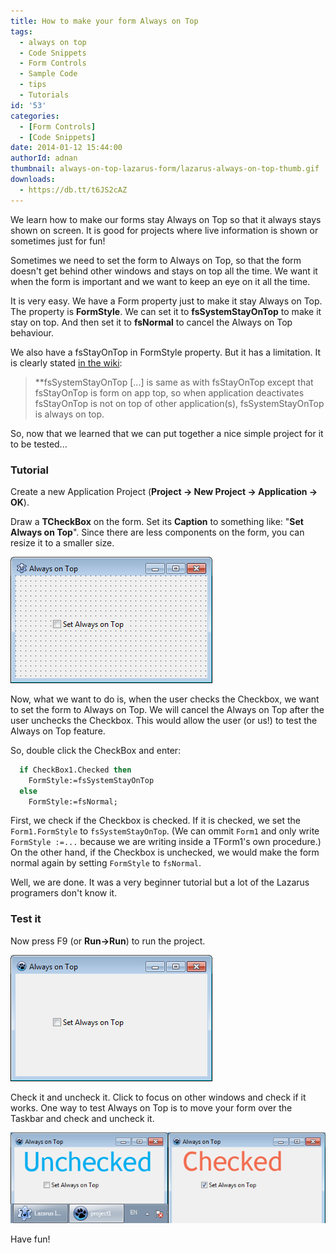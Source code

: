 ```yaml
---
title: How to make your form Always on Top
tags:
  - always on top
  - Code Snippets
  - Form Controls
  - Sample Code
  - tips
  - Tutorials
id: '53'
categories:
  - [Form Controls]
  - [Code Snippets]
date: 2014-01-12 15:44:00
authorId: adnan
thumbnail: always-on-top-lazarus-form/lazarus-always-on-top-thumb.gif
downloads:
  - https://db.tt/t6JS2cAZ
---
```


We learn how to make our forms stay Always on Top so that it always stays shown on screen. It is good for projects where live information is shown or sometimes just for fun!
<!-- more -->


Sometimes we need to set the form to Always on Top, so that the form doesn't get behind other windows and stays on top all the time. We want it when the form is important and we want to keep an eye on it all the time.

It is very easy. We have a Form property just to make it stay Always on Top. The property is **FormStyle**. We can set it to **fsSystemStayOnTop** to make it stay on top. And then set it to **fsNormal** to cancel the Always on Top behaviour.

We also have a fsStayOnTop in FormStyle property. But it has a limitation. It is clearly stated [in the wiki](http://wiki.freepascal.org/Lazarus_0.9.30_release_notes#LCL_Changes):

> **fsSystemStayOnTop \[...\] is same as with fsStayOnTop except that fsStayOnTop is form on app top, so when application deactivates fsStayOnTop is not on top of other application(s), fsSystemStayOnTop is always on top.


So, now that we learned that we can put together a nice simple project for it to be tested...


### Tutorial

Create a new Application Project (**Project -> New Project -> Application -> OK**).

Draw a **TCheckBox** on the form. Set its **Caption** to something like: "**Set Always on Top**". Since there are less components on the form, you can resize it to a smaller size.


![](always-on-top-lazarus-form/always-on-top-form-design-lazarus.gif)


Now, what we want to do is, when the user checks the Checkbox, we want to set the form to Always on Top. We will cancel the Always on Top after the user unchecks the Checkbox. This would allow the user (or us!) to test the Always on Top feature.

So, double click the CheckBox and enter:

```pascal
  if CheckBox1.Checked then
    FormStyle:=fsSystemStayOnTop
  else
    FormStyle:=fsNormal;
```

First, we check if the Checkbox is checked. If it is checked, we set the `Form1.FormStyle` to `fsSystemStayOnTop`. (We can ommit `Form1` and only write `FormStyle :=...` because we are writing inside a TForm1's own procedure.) On the other hand, if the Checkbox is unchecked, we would make the form normal again by setting `FormStyle` to `fsNormal`.

Well, we are done. It was a very beginner tutorial but a lot of the Lazarus programers don't know it.


### Test it

Now press F9 (or **Run->Run**) to run the project.


![](always-on-top-lazarus-form/always-on-top-lazarus-project-run.gif)


Check it and uncheck it. Click to focus on other windows and check if it works. One way to test Always on Top is to move your form over the Taskbar and check and uncheck it.


![](always-on-top-lazarus-form/lazarus-always-on-top-test.gif)


Have fun!
